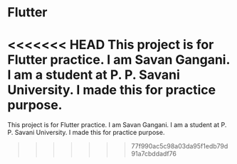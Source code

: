 # Flutter
<<<<<<< HEAD
This project is for Flutter practice. I am Savan Gangani. I am a student at P. P. Savani University. I made this for practice purpose.
=======
This project is for Flutter practice. I am Savan Gangani. I am a student at P. P. Savani University. I made this for practice purpose.
>>>>>>> 77f990ac5c98a03da95f1edb79d91a7cbddadf76
